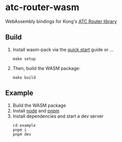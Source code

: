 # atc-router-wasm

WebAssembly bindings for Kong's [ATC Router library](https://github.com/Kong/atc-router)

## Build

1. Install wasm-pack via the [quick start](https://rustwasm.github.io/wasm-pack/book/quickstart.html) guide or ...
   ```shell
   make setup
   ```
2. Then, build the WASM package:

   ```shell
   make build
   ```

## Example

1. Build the WASM package
2. Install [node](https://nodejs.org/en/download) and [pnpm](https://pnpm.io/installation)
3. Install dependencies and start a dev server
   ```
   cd example
   pnpm i
   pnpm dev
   ```
